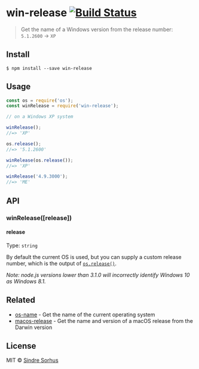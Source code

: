 # win-release [![Build Status](https://travis-ci.org/sindresorhus/win-release.svg?branch=master)](https://travis-ci.org/sindresorhus/win-release)

> Get the name of a Windows version from the release number: `5.1.2600` → `XP`


## Install

```
$ npm install --save win-release
```


## Usage

```js
const os = require('os');
const winRelease = require('win-release');

// on a Windows XP system

winRelease();
//=> 'XP'

os.release();
//=> '5.1.2600'

winRelease(os.release());
//=> 'XP'

winRelease('4.9.3000');
//=> 'ME'
```


## API

### winRelease([release])

#### release

Type: `string`

By default the current OS is used, but you can supply a custom release number, which is the output of [`os.release()`](http://nodejs.org/api/os.html#os_os_release).

*Note: node.js versions lower than 3.1.0 will incorrectly identify Windows 10 as Windows 8.1.*

## Related

- [os-name](https://github.com/sindresorhus/os-name) - Get the name of the current operating system
- [macos-release](https://github.com/sindresorhus/macos-release) - Get the name and version of a macOS release from the Darwin version


## License

MIT © [Sindre Sorhus](https://sindresorhus.com)
